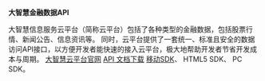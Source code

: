 **大智慧金融数据API**

大智慧信息服务云平台（简称云平台）包括了各种类型的金融数据，包括股票行情、新闻公告、信息资讯等。
同时，云平台提供了一套统一、标准且安全的数据访问API接口，以方便开发者能快速的接入云平台，极大地帮助开发者节省开发成本与周期。
[大智慧云平台官网](http://yun.gw.com.cn/)
[API 文档下载](https://www.gitbook.com/book/elsejj/dzhyun/details)
[移动SDK](https://github.com/huicloud/mobile)、
HTML5 SDK、
PC SDK。




